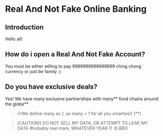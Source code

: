 # Real And Not Fake Online Banking
## Introduction
Hello all! 
## How do i open a Real And Not Fake Account?
You must be either willing to pay 9999999999999999 ching chong currency or just be family :)
## Do you have exclusive deals?
Yes! We have many exclusive partnerships with many** food chains around the globe**
> (*We define many as 1, so many = 1 for all you smarties!) (**)

> [CAUTION!]
> DO NOT SELL MY DATA, OR ATTEMPT TO LEAK MY DATA
&#x2117;robably real mark, WHATEVER YEAR IT IS BRO
